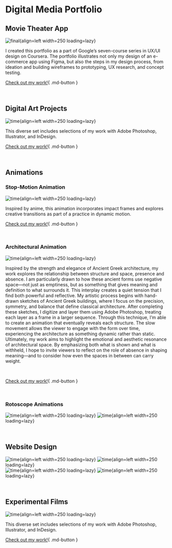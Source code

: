 
# **Digital Media Portfolio**
## **Movie Theater App**

![final](Images/googlework.png){align=left width=250 loading=lazy}

I created this portfolio as a part of Google’s seven-course series in UX/UI design on Coursera.  The portfolio illustrates not only my design of an e-commerce app using Figma, but also the steps in my design process, from ideation and building wireframes to prototyping, UX research, and concept testing. 

[Check out my work!](pdfs/Grad_School_Portfolio.pdf){ .md-button }


<br clear="left"/>


## **Digital Art Projects**

![time](Images/digitalartdemo.png){align=left width=250 loading=lazy}

This diverse set includes selections of my work with Adobe Photoshop, Illustrator, and InDesign.

[Check out my work!](pdfs/Digital_Art_Portfolio.pdf){ .md-button }


<br clear="left"/>

## **Animations**

### **Stop-Motion Animation**
![time](Images/Final%20Project%20Yellow-45.jpg){align=left width=250 loading=lazy}

Inspired by anime, this animation incorporates impact frames and explores creative transitions as part of a practice in dynamic motion.

[Check out my work!](https://drive.google.com/drive/folders/1mctkOgxRClk1RI39yJSUwBtmnqly8qgb?usp=sharing){ .md-button }

<br clear="left"/>

### **Architectural Animation**

![time](Images/capstoneimage.png){align=left width=250 loading=lazy}

Inspired by the strength and elegance of Ancient Greek architecture, my work explores the relationship between structure and space, presence and absence. I am particularly drawn to how these ancient forms use negative space—not just as emptiness, but as something that gives meaning and definition to what surrounds it. This interplay creates a quiet tension that I find both powerful and reflective.
My artistic process begins with hand-drawn sketches of Ancient Greek buildings, where I focus on the precision, symmetry, and balance that define classical architecture. After completing these sketches, I digitize and layer them using Adobe Photoshop, treating each layer as a frame in a larger sequence. Through this technique, I’m able to create an animation that eventually reveals each structure. The slow movement allows the viewer to engage with the form over time, experiencing the architecture as something dynamic rather than static.
Ultimately, my work aims to highlight the emotional and aesthetic resonance of architectural space. By emphasizing both what is shown and what is withheld, I hope to invite viewers to reflect on the role of absence in shaping meaning—and to consider how even the spaces in between can carry weight.

<br clear="right"/>

[Check out my work!](https://drive.google.com/drive/folders/1iEdY2Z1K_nGf7YbJmTB1vCbThUHmz-2n?usp=sharing){ .md-button }


<br clear="left"/>

### **Rotoscope Animations**

![time](Images/Seaman_Eric_Rotoscope_individual.gif){align=left width=250 loading=lazy}
![time](Images/animation2.gif){align=left width=250 loading=lazy}

<br clear="left"/>

## **Website Design**

![time](Images/website%20image%201.png){align=left width=250 loading=lazy}
![time](Images/website%20image%202.png){align=left width=250 loading=lazy}
<br clear="left"/>
![time](Images/website%20image%203.png){align=left width=250 loading=lazy}
![time](Images/website%20image%204.png){align=left width=250 loading=lazy}

<br clear="left"/>

## **Experimental Films**

![time](Images/digitalartdemo.png){align=left width=250 loading=lazy}

This diverse set includes selections of my work with Adobe Photoshop, Illustrator, and InDesign.

[Check out my work!](https://drive.google.com/drive/folders/1OgCBCWV1STe2ityFg_Fe9g0NcV_e_zIa?usp=sharing){ .md-button }


<br clear="left"/>
